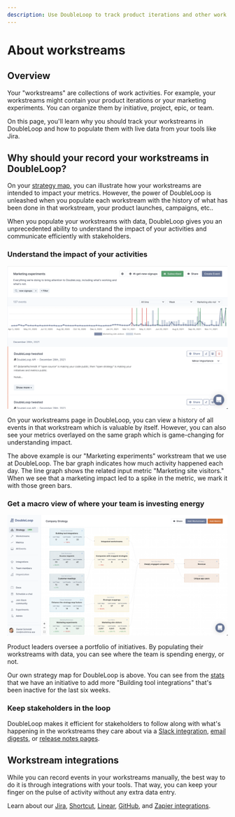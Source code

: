 ```yaml
---
description: Use DoubleLoop to track product iterations and other work activities.
---
```


# About workstreams

## Overview

Your "workstreams" are collections of work activities. For example, your workstreams might contain your product iterations or your marketing experiments. You can organize them by initiative, project, epic, or team.

On this page, you'll learn why you should track your workstreams in DoubleLoop and how to populate them with live data from your tools like Jira.

## Why should your record your workstreams in DoubleLoop?

On your [strategy map](../strategy-map/strategy-map-concepts.md), you can illustrate how your workstreams are intended to impact your metrics. However, the power of DoubleLoop is unleashed when you populate each workstream with the history of what has been done in that workstream, your product launches, campaigns, etc..

When you populate your workstreams with data, DoubleLoop gives you an unprecedented ability to understand the impact of your activities and communicate efficiently with stakeholders.

### Understand the impact of your activities

![Example: use DoubleLoop to undertstand the impact of marketing activities.](<../.gitbook/assets/Screen Shot 2021-12-30 at 11.45.00 AM.png>)

On your workstreams page in DoubleLoop, you can view a history of all events in that workstream which is valuable by itself. However, you can also see your metrics overlayed on the same graph which is game-changing for understanding impact.

The above example is our "Marketing experiments" workstream that we use at DoubleLoop. The bar graph indicates how much activity happened each day. The line graph shows the related input metric "Marketing site visitors." When we see that a marketing impact led to a spike in the metric, we mark it with those green bars.

### Get a macro view of where your team is investing energy&#x20;

![Use the strategy map to see which workstreams are active or dormant.](<../.gitbook/assets/Screen Shot 2021-12-30 at 11.53.40 AM.png>)

Product leaders oversee a portfolio of initiatives. By populating their workstreams with data, you can see where the team is spending energy, or not.

Our own strategy map for DoubleLoop is above. You can see from the [stats](../strategy-map/stats-on-your-strategy-map.md) that we have an initiative to add more "Building tool integrations" that's been inactive for the last six weeks.

### Keep stakeholders in the loop

DoubleLoop makes it efficient for stakeholders to follow along with what's happening in the workstreams they care about via a [Slack integration](../slack-setup.md), [email digests](../email-digests.md), or [release notes pages](../private-and-public-stakeholder-views.md).

## Workstream integrations

While you can record events in your workstreams manually, the best way to do it is through integrations with your tools. That way, you can keep your finger on the pulse of activity without any extra data entry.

Learn about our [Jira](our-jira-app.md), [Shortcut](shortcut-integration.md), [Linear](linear-integration.md), [GitHub](github-setup-instructions.md), and [Zapier integrations](zapier-integration.md).

